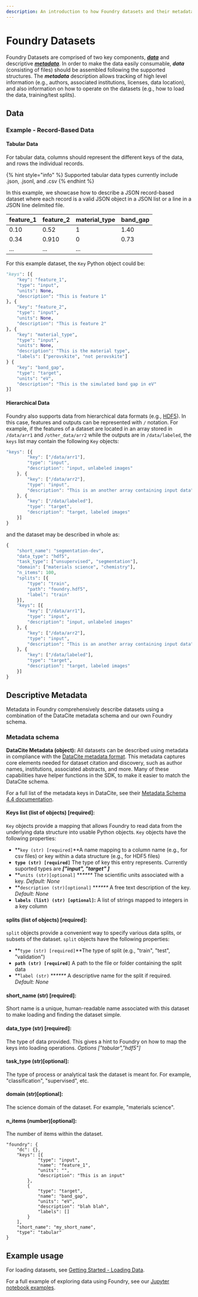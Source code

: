 ```yaml
---
description: An introduction to how Foundry datasets and their metadata are defined
---
```


# Foundry Datasets

Foundry Datasets are comprised of two key components, [_**data**_](foundry-datasets.md#data) and descriptive [_**metadata**_](foundry-datasets.md#descriptive-metadata). In order to make the data easily consumable, _**data**_ (consisting of files) should be assembled following the supported structures. The _**metadata**_ description allows tracking of high level information (e.g.,  authors, associated institutions, licenses, data location), and also information on how to operate on the datasets (e.g., how to load the data, training/test splits).

## **Data**

### Example - Record-Based Data

#### **Tabular Data**

For tabular data, columns should represent the different keys of the data, and rows the individual records.

{% hint style="info" %}
Supported tabular data types currently include .json, .jsonl, and .csv
{% endhint %}

In this example, we showcase how to describe a JSON record-based dataset where each record is a valid JSON object in a JSON list or a line in a JSON line delimited file.

| **feature\_1** | **feature\_2** | **material\_type** | band\_gap |
| -------------- | -------------- | ------------------ | --------- |
| 0.10           | 0.52           | 1                  | 1.40      |
| 0.34           | 0.910          | 0                  | 0.73      |
| ...            | ...            | ...                |           |

For this example dataset, the `Key` Python object could be: &#x20;

```python
"keys": [{
	"key": "feature_1",
	"type": "input",
	"units": None,
	"description": "This is feature 1"
}, {
	"key": "feature_2",
	"type": "input",
	"units": None,
	"description": "This is feature 2"
}, {
	"key": "material_type",
	"type": "input",
	"units": None,
	"description": "This is the material type",
	"labels": ["perovskite", "not perovskite"]
} {
	"key": "band_gap",
	"type": "target",
	"units": "eV",
	"description": "This is the simulated band gap in eV"
}]
```

#### Hierarchical Data

Foundry also supports data from hierarchical data formats (e.g., [HDF5](https://www.h5py.org)). In this case, features and outputs can be represented with `/` notation. For example, if the features of a dataset are located in an array stored in `/data/arr1` and `/other_data/arr2` while the outputs are in `/data/labeled`, the `keys` list may contain the following `Key` objects:

```javascript
"keys": [{
		"key": ["/data/arr1"],
		"type": "input",
		"description": "input, unlabeled images"
	}, {
		"key": ["/data/arr2"],
		"type": "input",
		"description": "This is an another array containing input data"
	}, {
		"key": ["/data/labeled"],
		"type": "target",
		"description": "target, labeled images"
	}]
}
```

and the dataset may be described in whole as:

```python
{
	"short_name": "segmentation-dev",
	"data_type": "hdf5",
	"task_type": ["unsupervised", "segmentation"],
	"domain": ["materials science", "chemistry"],
	"n_items": 100,
	"splits": [{
		"type": "train",
		"path": "foundry.hdf5",
		"label": "train"
	}],
	"keys": [{
		"key": ["/data/arr1"],
		"type": "input",
		"description": "input, unlabeled images"
	}, {
		"key": ["/data/arr2"],
		"type": "input",
		"description": "This is an another array containing input data"
	}, {
		"key": ["/data/labeled"],
		"type": "target",
		"description": "target, labeled images"
	}]
}
```

## Descriptive Metadata

Metadata in Foundry comprehensively describe datasets using a combination of the DataCite metadata schema and our own Foundry schema.

### Metadata schema

**DataCite Metadata (object):** All datasets can be described using metadata in compliance with the [DataCite metadata format](https://schema.datacite.org). This metadata captures core elements needed for dataset citation and discovery, such as author names, institutions, associated abstracts, and more. Many of these capabilities have helper functions in the SDK, to make it easier to match the DataCite schema.

For a full list of the metadata keys in DataCite, see their [Metadata Schema 4.4 documentation](https://schema.datacite.org/meta/kernel-4.4/).

#### **Keys list (list of objects) \[required]:**&#x20;

`Key` objects provide a mapping that allows Foundry to read data from the underlying data structure into usable Python objects. `Key` objects have the following properties:

* **`key (str) [required]`**A name mapping to a column name (e.g., for csv files) or key within a data structure (e.g., for HDF5 files)
* **`type (str) [required]`** The type of key this entry represents. Currently suported types are _**\["input", "target" ]**_
* **`units (str)[optional]` **_****_ The scientific units associated with a key. _Default: None_
* **`description (str)[optional]` **_****_ A free text description of the key. _Default: None_
* **`labels (list) (str) [optional]`:** A list of strings mapped to integers in a key column

#### **splits (**list of objects**) \[required]:**

`split` objects provide a convenient way to specify various data splits, or subsets of the dataset. `split` objects have the following properties:

* **`type (str) [required]`**The type of split (e.g., "train", "test", "validation")
* **`path (str) [required]`** A path to the file or folder containing the split data
* **`label (str)` **_****_ A descriptive name for the split if required. _Default: None_

#### **short\_name (str) \[required]:**&#x20;

Short name is a unique, human-readable name associated with this dataset to make loading and finding the dataset simple.&#x20;

#### **data\_type (str) \[required]:**&#x20;

The type of data provided. This gives a hint to Foundry on how to map the keys into loading operations. _Options \["tabular","hdf5"]_

#### **task\_type (str)\[optional]:**

The type of process or analytical task the dataset is meant for. For example, "classification", "supervised", etc.

#### **domain (str)\[optional]:**

The science domain of the dataset. For example, "materials science".

#### **n\_items (number)\[optional]:**

The number of items within the dataset.

```
"foundry": {
	"dc": {},
	"keys": [{
			"type": "input",
			"name": "feature_1",
			"units": "",
			"description": "This is an input"
		},
		{
			"type": "target",
			"name": "band_gap",
			"units": "eV",
			"description": "blah blah",
			"labels": []
		}
	],
	"short_name": "my_short_name",
	"type": "tabular"
}
```

## Example usage

For loading datasets, see [Getting Started - Loading Data](../examples.md).

For a full example of exploring data using Foundry, see our [Jupyter notebook examples](https://github.com/MLMI2-CSSI/foundry/tree/main/examples).&#x20;
